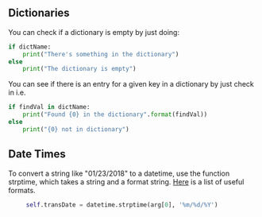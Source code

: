 ## Dictionaries
You can check if a dictionary is empty by just doing:
```python
if dictName:
    print("There's something in the dictionary")    
else
    print("The dictionary is empty")
```

You can see if there is an entry for a given key in a dictionary by just check in i.e.
```python
if findVal in dictName:
    print("Found {0} in the dictionary".format(findVal))
else
    print("{0} not in dictionary")
```

## Date Times
To convert a string like "01/23/2018" to a datetime, use the function strptime, which takes a string and a format string.  [Here](http://strftime.org/) is a list of useful formats.
```python
     self.transDate = datetime.strptime(arg[0], '%m/%d/%Y')
```
